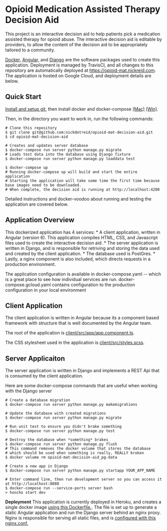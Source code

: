 # Opioid Medication Assisted Therapy Decision Aid
This project is an interactive decision aid to help patients pick a medication assisted therapy for opioid abuse. The interactive decision aid is editable by providers, to allow the content of the decision aid to be appropriately tailored to a community.

[Docker,](https://www.docker.com/) [Angular,](https://angular.io/) and [Django](https://www.djangoproject.com/) are the software packages used to create this application. Deployment is managed by TravisCI, and all changes to this repository are automatically deployed at https://opioid-mat.nickreid.com. The application is hosted on Google Cloud, and deployment details are below.

## Quick Start
[Install and setup git,](https://help.github.com/en/github/getting-started-with-github/set-up-git) then install docker and docker-compose [(Mac)](https://hub.docker.com/editions/community/docker-ce-desktop-mac) [(Win)](https://hub.docker.com/editions/community/docker-ce-desktop-windows).

Then, in the directory you want to work in, run the following commands:

```
# Clone this repository
$ git clone git@github.com:nickdotreid/opioid-mat-decision-aid.git
$ cd opioid-mat-decision-aid

# Creates and updates server database
$ docker-compose run server python manage.py migrate
# Loads test data into the database using Django fixture
$ docker-compose run server python manage.py loaddata test

$ docker-compose up
# Running docker-compose up will build and start the entire application
# Starting the application will take some time the first time because base images need to be downloaded. 
# When complete, the decision aid is running at http://localhost:4200
```

Detailed instructions and docker-voodoo about running and testing the application are covered below.

## Application Overview

This dockerized application has 4 services:
	* A client application, written in Angular (version 6). This application compiles HTML, CSS, and Javascript files used to create the interactive decision aid.
	* The server application is written in Django, and is responsible for retriving and storing the data used and created by the client application.
	* The database used is PostGres.
	* Lastly, a nginx component is also included, which directs requests in a production environment.

The application configuration is available in docker-compose.yaml -- which is a great place to see how individual services are run. docker-compose.gcloud.yaml contains configuration to the production configuration in your local environment 

## Client Application
The client application is written in Angular because its a component based framework with structure that is well documented by the Angular team.

The root of the application is [client/src/app/app.component.ts](client/src/app/app.component.ts).

The CSS stylesheet used in the application is [client/src/styles.scss](client/src/styles.scss).

## Server Applicaiton
The server application is written in Django and implements a REST Api that is consumed by the client application.

Here are some docker-compose commands that are useful when working with the Django server
```
# Create a database migration
$ docker-compose run server python manage.py makemigrations

# Update the database with created migrations
$ docker-compose run server python manage.py migrate

# Run unit test to ensure you didn't brake something
$ docker-compose run server python manage.py test

# Destroy the database when *something* brakes
$ docker-compose run server python manage.py flush
# This command removes the docker volume that stores the database
# which should be used when something is really, REALLY broken
$ docker volume rm opioid-mat-decision-aid_pg-data

# Create a new app in Django
$ docker-compose run server python manage.py startapp YOUR_APP_NAME

# Enter command line, then run development server so you can access it at http://localhost:8080
$ docker-compose run --service-ports server bash
> honcho start dev

```

**Deployment**
This application is currently deployed in Heroku, and creates a single docker image [using this Dockerfile.](Dockerfile). The file is set up to generate a static Angular application and run the Django server behind an nginx proxy. Nginx is responsible for serving all static files, and is [configured with this nginx.conf.](nginx.conf)
